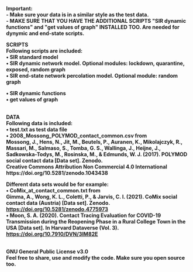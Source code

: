 **Important:** <br />
**- Make sure your data is in a similar style as the test data. <br />**
**- MAKE SURE THAT YOU HAVE THE ADDITIONAL SCRIPTS "SIR dynamic functions" and "get values of graph" INSTALLED TOO. Are needed for dynymic and end-state scripts. <b/>**

SCRIPTS<br />
Following scripts are included: <br />
•	SIR standard model <br />
•	SIR dynamic network model. Optional modules: lockdown, quarantine, exposed, random graph <br />
•	SIR end-state network percolation model. Optional module: random graph  <br />

•	SIR dynamic functions  <br />
•	get values of graph <br />

<br />
DATA<br />
Following data is included: <br />
•	test.txt as test data file <br />
• 2008_Mossong_POLYMOD_contact_common.csv from <br />
Mossong, J., Hens, N., Jit, M., Beutels, P., Auranen, K., Mikolajczyk, R., Massari, M., Salmaso, S., Tomba, G. S., Wallinga, J., Heijne, J., Sadkowska-Todys, M., Rosinska, M., & Edmunds, W. J. (2017). POLYMOD social contact data [Data set]. Zenodo. <br />
 Creative Commons Attribution Non Commercial 4.0 International  <br />
https://doi.org/10.5281/zenodo.1043438   <br />

Different data sets would be for example: <br />
•	CoMix_at_contact_common.txt from <br />
Gimma, A., Wong, K. L., Coletti, P., & Jarvis, C. I. (2021). CoMix social contact data (Austria) [Data set].
Zenodo. https://doi.org/10.5281/zenodo.4775973 <br />
•	Moon, S. A. (2020). Contact Tracing Evaluation for COVID-19 Transmission during the Reopening Phase in a Rural College Town in the USA [Data set]. In Harvard Dataverse (Vol. 3). https://doi.org/10.7910/DVN/3IM82E <br />
<br />

GNU General Public License v3.0 <br />
Feel free to share, use and modify the code. Make sure you open source too.
